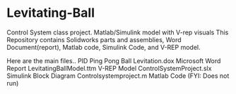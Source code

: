 # Levitating-Ball
Control System class project. Matlab/Simulink model with V-rep visuals
This Repository contains Solidworks parts and assemblies, Word Document(report), Matlab code, Simulink Code, and V-REP model. 

Here are the main files..
PID Ping Pong Ball Levitation.dox     Microsoft Word Report
LevitatingBallModel.ttm               V-REP Model
ControlSystemProject.slx              Simulink Block Diagram
Controlsystemproject.m                Matlab Code (FYI: Does not run)
